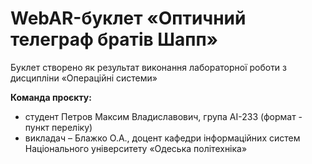 # WebAR-буклет «Оптичний телеграф братів Шапп»
Буклет створено як результат виконання лабораторної роботи з дисципліни
«Операційні системи» 

**Команда проєкту:**
- студент Петров Максим Владиславович, група АІ-233 (формат - пункт переліку)
- викладач – Блажко О.А., доцент кафедри інформаційних систем Національного
університету «Одеська політехніка»
